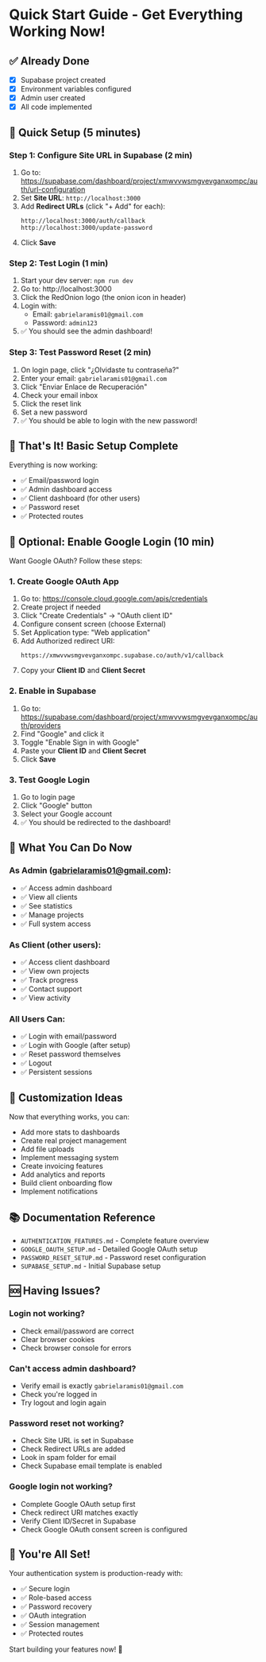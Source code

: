 # Quick Start Guide - Get Everything Working Now!

## ✅ Already Done
- [x] Supabase project created
- [x] Environment variables configured
- [x] Admin user created
- [x] All code implemented

## 🚀 Quick Setup (5 minutes)

### Step 1: Configure Site URL in Supabase (2 min)

1. Go to: https://supabase.com/dashboard/project/xmwvvwsmgvevganxompc/auth/url-configuration
2. Set **Site URL**: `http://localhost:3000`
3. Add **Redirect URLs** (click "+ Add" for each):
   ```
   http://localhost:3000/auth/callback
   http://localhost:3000/update-password
   ```
4. Click **Save**

### Step 2: Test Login (1 min)

1. Start your dev server: `npm run dev`
2. Go to: http://localhost:3000
3. Click the RedOnion logo (the onion icon in header)
4. Login with:
   - Email: `gabrielaramis01@gmail.com`
   - Password: `admin123`
5. ✅ You should see the admin dashboard!

### Step 3: Test Password Reset (2 min)

1. On login page, click "¿Olvidaste tu contraseña?"
2. Enter your email: `gabrielaramis01@gmail.com`
3. Click "Enviar Enlace de Recuperación"
4. Check your email inbox
5. Click the reset link
6. Set a new password
7. ✅ You should be able to login with the new password!

## 🎯 That's It! Basic Setup Complete

Everything is now working:
- ✅ Email/password login
- ✅ Admin dashboard access
- ✅ Client dashboard (for other users)
- ✅ Password reset
- ✅ Protected routes

## 🔧 Optional: Enable Google Login (10 min)

Want Google OAuth? Follow these steps:

### 1. Create Google OAuth App

1. Go to: https://console.cloud.google.com/apis/credentials
2. Create project if needed
3. Click "Create Credentials" → "OAuth client ID"
4. Configure consent screen (choose External)
5. Set Application type: "Web application"
6. Add Authorized redirect URI:
   ```
   https://xmwvvwsmgvevganxompc.supabase.co/auth/v1/callback
   ```
7. Copy your **Client ID** and **Client Secret**

### 2. Enable in Supabase

1. Go to: https://supabase.com/dashboard/project/xmwvvwsmgvevganxompc/auth/providers
2. Find "Google" and click it
3. Toggle "Enable Sign in with Google"
4. Paste your **Client ID** and **Client Secret**
5. Click **Save**

### 3. Test Google Login

1. Go to login page
2. Click "Google" button
3. Select your Google account
4. ✅ You should be redirected to the dashboard!

## 📱 What You Can Do Now

### As Admin (gabrielaramis01@gmail.com):
- ✅ Access admin dashboard
- ✅ View all clients
- ✅ See statistics
- ✅ Manage projects
- ✅ Full system access

### As Client (other users):
- ✅ Access client dashboard
- ✅ View own projects
- ✅ Track progress
- ✅ Contact support
- ✅ View activity

### All Users Can:
- ✅ Login with email/password
- ✅ Login with Google (after setup)
- ✅ Reset password themselves
- ✅ Logout
- ✅ Persistent sessions

## 🎨 Customization Ideas

Now that everything works, you can:
- Add more stats to dashboards
- Create real project management
- Add file uploads
- Implement messaging system
- Create invoicing features
- Add analytics and reports
- Build client onboarding flow
- Implement notifications

## 📚 Documentation Reference

- `AUTHENTICATION_FEATURES.md` - Complete feature overview
- `GOOGLE_OAUTH_SETUP.md` - Detailed Google OAuth setup
- `PASSWORD_RESET_SETUP.md` - Password reset configuration
- `SUPABASE_SETUP.md` - Initial Supabase setup

## 🆘 Having Issues?

### Login not working?
- Check email/password are correct
- Clear browser cookies
- Check browser console for errors

### Can't access admin dashboard?
- Verify email is exactly `gabrielaramis01@gmail.com`
- Check you're logged in
- Try logout and login again

### Password reset not working?
- Check Site URL is set in Supabase
- Check Redirect URLs are added
- Look in spam folder for email
- Check Supabase email template is enabled

### Google login not working?
- Complete Google OAuth setup first
- Check redirect URI matches exactly
- Verify Client ID/Secret in Supabase
- Check Google OAuth consent screen is configured

## 🎉 You're All Set!

Your authentication system is production-ready with:
- ✅ Secure login
- ✅ Role-based access
- ✅ Password recovery
- ✅ OAuth integration
- ✅ Session management
- ✅ Protected routes

Start building your features now! 🚀
